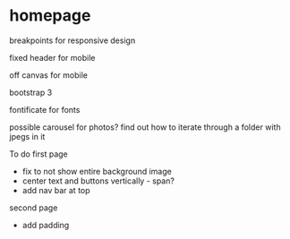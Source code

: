 # homepage

breakpoints for responsive design

fixed header for mobile

off canvas for mobile

bootstrap 3

fontificate for fonts

possible carousel for photos? 
find out how to iterate through a folder with jpegs in it

To do
first page
- fix to not show entire background image
- center text and buttons vertically - span?
- add nav bar at top

second page
- add padding
